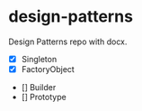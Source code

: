 # design-patterns
Design Patterns repo with docx.

- [x] Singleton 
- [x] FactoryObject
- [] Builder
- [] Prototype
